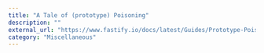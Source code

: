 ```yaml
---
title: "A Tale of (prototype) Poisoning"
description: ""
external_url: "https://www.fastify.io/docs/latest/Guides/Prototype-Poisoning/"
category: "Miscellaneous"
---
```

